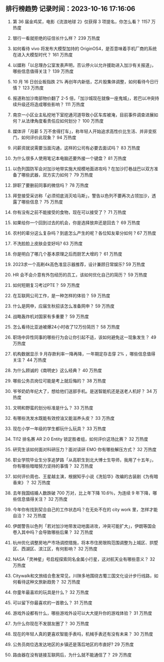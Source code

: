 
## 排行榜趋势 记录时间：2023-10-16 17:16:06
  
  1. 第 36 届金鸡奖，电影《流浪地球 2》仅获得 3 项提名，你怎么看？ 1157 万热度
    
  2. 银行一看就拒绝的征信长什么样？ 239 万热度
    
  3. 如何看待 vivo 将发布大模型加持的 OriginOS4，是否意味着手机厂商的系统在进入大模型时代？ 161 万热度
    
  4. 以媒称「以总理办公室发表声明，否认停火以允许援助进入加沙有关报道」，哪些信息值得关注？ 139 万热度
    
  5. 10 月 16 日创业板指跌 2% 再创年内新低，芯片股集体调整，如何看待今日行情？ 123 万热度
    
  6. 报道称加沙南部物价翻了 2-5 倍，「加沙城现在就像一座鬼城」，若巴以冲突持续升级还将造成哪些影响？ 111 万热度
    
  7. 南京一小区业主私挖地下室挖通河道导致小区车库被淹，目前事件调查进展如何？从法律角度看责任应如何划分？ 100 万热度
    
  8. 媒体评「月薪 5 万不舍得打车」，称年轻人开始追求高性价比生活、并非变抠门，如何评价此现象？ 94 万热度
    
  9. 问薪资就说需要当面沟通，这样的公司有必要去面试吗？ 83 万热度
    
  10. 为什么很多人使用笔记本电脑还要外接一个键盘？ 81 万热度
    
  11. 以色列国防军会对加沙地带实施大规模地面进攻吗？在加沙打巷战巴以双方准备了哪些武器，双方实力如何？ 79 万热度
    
  12. 辞职了要删前同事的微信吗？ 78 万热度
    
  13. 拜登接受采访称「必须彻底消灭哈马斯」，警告以色列不要再次占领加沙，透露了哪些信息？ 75 万热度
    
  14. 你有没有之前不能接受的食物，现在可以接受了？ 71 万热度
    
  15. 如果给你一个回到过去的机会，你是选择放弃还是回去？ 69 万热度
    
  16. 农村的辈分这么复杂吗？到底怎么产生的呢？各位知友辈分如何 ? 67 万热度
    
  17. 不洗脸脸上皮肤会变好吗? 63 万热度
    
  18. 你是明白了哪几个基本原理之后而厨艺大增的？ 61 万热度
    
  19. 2023求一个高刷4k高色准显示器推荐，设计兼顾日常娱乐? 59 万热度
    
  20. HR 会不会介意有外包经历的员工，该如何优化自己的简历？ 59 万热度
    
  21. 如何短期复习考过PTE？ 59 万热度
    
  22. 在互联网公司工作，是一种怎样的体验？ 59 万热度
    
  23. 什么是网申，应届生秋招该怎么准备网申？ 59 万热度
    
  24. 战略轰炸机对国家有多重要？ 59 万热度
    
  25. 怎么看待比亚迪被爆24小时收了12万份简历？ 58 万热度
    
  26. 职场中异性同事的哪些行为会让你引起不适，该如何避免这一现象发生？ 49 万热度
    
  27. 机构数据显示 9 月存款利率一降再降，一年期定存击穿 2% ，哪些信息值得关注？ 44 万热度
    
  28. 为什么顾诚的《南明史》这么经典？ 40 万热度
    
  29. 哪些公务员岗位可能是考上就后悔的？ 38 万热度
    
  30. 爷爷奶奶年纪大了，想给他们送部手机。是送智能机还是送老人机好？ 34 万热度
    
  31. 文明和野蛮的划分标准是什么？ 33 万热度
    
  32. 有哪些洗发水既能有效控油又能滋养头皮？ 33 万热度
    
  33. 现在小学一年级的学生都玩什么玩具？ 33 万热度
    
  34. TI12 排名赛 AR 2:0 Entity 锁定胜者组，如何评价这场比赛？ 32 万热度
    
  35. 研究生该如何面对科研压力？面对读研 EMO 你有哪些解压方式？ 32 万热度
    
  36. 职业学院毕业生分享追梦路「从高职生到北大博士生导师，我用了十五年」，你有哪些暗暗努力坚持的事情？ 32 万热度
    
  37. 如何评价周也、王星越主演，根据知乎小说《洗铅华》改编的古装剧《为有暗香来》？ 32 万热度
    
  38. 去年我国结婚人数跌破 700 万对，比上年下降 10.6％，为连续 9 年下降，哪些信息值得关注？ 32 万热度
    
  39. 今年你有找到契合自己的工作状态吗？在无处不在的 city work 里，怎样才能自洽？ 32 万热度
    
  40. 伊朗警告以色列「若对加沙地带发动地面进攻，冲突可能扩大」，伊朗等国会卷入其中吗？会导致哪些后果？ 32 万热度
    
  41. 杭州优化调整房地产市场调控措施，将本市住房限购范围调整为上城区、拱墅区、西湖区、滨江区，有何影响？ 32 万热度
    
  42. NASA「灵神星」号启程探索同名金属小行星，这对航天业有哪些意义？ 32 万热度
    
  43. Citywalk和文旅结合愈发常见，川陕多地围绕古蜀三国文化设计步行线路，如何看待这种文旅新趋势？ 32 万热度
    
  44. 你童年最喜欢的玩具是什么？ 32 万热度
    
  45. 可以留下你最喜欢的一首歌么？ 31 万热度
    
  46. 游戏外设都有什么，哪些游戏外设可以大大提升你的游戏体验？ 31 万热度
    
  47. 为什么你现在不发朋友圈了？ 30 万热度
    
  48. 现在的年轻人真的更喜欢智能手表吗，机械手表还有没有未来？ 30 万热度
    
  49. 公务员岗位选发达地区的乡镇还是落后地区的市直好? 29 万热度
    
  50. 路由器在没有链接互联网后，为什么就不能通信了？ 29 万热度
    
